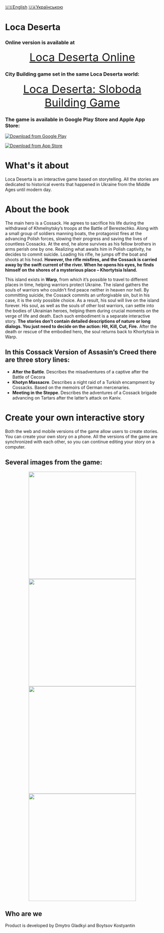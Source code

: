 [🇺🇸English](index_en.md)
[🇺🇦Українською](index.md)

# Loca Deserta

### Online version is available at 
<p align="center">
<a style="font-size: 36px" href="https://locadeserta.com/game/?lang=en">Loca Deserta Online</a>
</p>

### City Building game set in the same Loca Deserta world:

<p align="center">
<a style="font-size: 36px" href="https://locadeserta.com/citybuilding/">Loca Deserta: Sloboda Building Game</a>
</p>

### The game is available in Google Play Store and Apple App Store:

[![Download from Google Play](../images/play_store_badge.png)](https://play.google.com/store/apps/details?id=gladimdim.locadeserta)

[![Download from App Store](../images/appstore.svg)](https://apps.apple.com/us/app/loca-deserta/id1468068398)

# What's it about

Loca Deserta is an interactive game based on storytelling. All the stories are dedicated to historical
events that happened in Ukraine from the Middle Ages until modern day.

# About the book
The main hero is a Cossack. He agrees to sacrifice his life during the withdrawal of Khmelnytsky’s troops at the Battle of Berestechko. Along with a small group of soldiers manning boats, the protagonist fires at the advancing Polish forces, slowing their progress and saving the lives of countless Cossacks. At the end, he alone survives as his fellow brothers in arms perish one by one. Realizing what awaits him in Polish captivity, he decides to commit suicide. Loading his rifle, he jumps off the boat and shoots at his head. **However, the rifle misfires, and the Cossack is carried away by the swift current of the river. When he opens his eyes, he finds himself on the shores of a mysterious place – Khortytsia Island.**

This island exists in **Warp**, from which it’s possible to travel to different places in time, helping warriors protect Ukraine. The island gathers the souls of warriors who couldn’t find peace neither in heaven nor hell. By committing suicide, the Cossack commits an unforgivable sin, but in his case, it is the only possible choice. As a result, his soul will live on the island forever. His soul, as well as the souls of other lost warriors, can settle into the bodies of Ukrainian heroes, helping them during crucial moments on the verge of life and death. Each such embodiment is a separate interactive story. **The stories don’t contain detailed descriptions of nature or long dialogs. You just need to decide on the action: Hit, Kill, Cut, Fire.** After the death or rescue of the embodied hero, the soul returns back to Khortytsia in Warp. 

## In this Cossack Version of Assasin’s Creed there are three story lines:
- **After the Battle**. Describes the misadventures of a captive after the Battle of Cecora
- **Khotyn Massacre**. Describes a night raid of a Turkish encampment by Cossacks. Based on the memoirs of German mercenaries. 
- **Meeting in the Steppe**. Describes the adventures of a Cossack brigade advancing on Tartars after the latter’s attack on Kaniv.

# Create your own interactive story
Both the web and mobile versions of the game allow users to create stories. You can create your own story on a phone. All the versions of the game are synchronized with each other, so you can continue editing your story on a computer.

## Several images from the game:


<p align="center">
  <img src="../images/en/screen1.png" width="350">
  <img src="../images/en/screen2.png" width="350">
  <img src="../images/en/screen3.png" width="350">
  <img src="../images/en/screen4.png" width="350">
</p>


## Who are we

Product is developed by Dmytro Gladkyi and Boytsov Kostyantin



